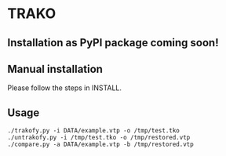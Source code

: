 # TRAKO

## Installation as PyPI package coming soon!

## Manual installation

Please follow the steps in INSTALL.

## Usage
```
./trakofy.py -i DATA/example.vtp -o /tmp/test.tko
./untrakofy.py -i /tmp/test.tko -o /tmp/restored.vtp
./compare.py -a DATA/example.vtp -b /tmp/restored.vtp
```

